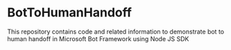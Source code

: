 # BotToHumanHandoff
This repository contains code and related information to demonstrate bot to human handoff in Microsoft Bot Framework using Node JS SDK
